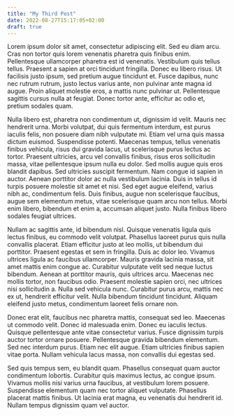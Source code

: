 ```yaml
---
title: "My Third Post"
date: 2022-08-27T15:17:05+02:00
draft: true
---
```


Lorem ipsum dolor sit amet, consectetur adipiscing elit. Sed eu diam arcu. Cras non tortor quis lorem venenatis pharetra quis finibus enim. Pellentesque ullamcorper pharetra est id venenatis. Vestibulum quis tellus tellus. Praesent a sapien at orci tincidunt fringilla. Donec eu libero risus. Ut facilisis justo ipsum, sed pretium augue tincidunt et. Fusce dapibus, nunc nec rutrum rutrum, justo lectus varius ante, non pulvinar ante magna id augue. Proin aliquet molestie eros, a mattis nunc pulvinar ut. Pellentesque sagittis cursus nulla at feugiat. Donec tortor ante, efficitur ac odio et, pretium sodales quam.

Nulla libero est, pharetra non condimentum ut, dignissim id velit. Mauris nec hendrerit urna. Morbi volutpat, dui quis fermentum interdum, est purus iaculis felis, non posuere diam nibh vulputate mi. Etiam vel urna quis massa dictum euismod. Suspendisse potenti. Maecenas tempus, tellus venenatis finibus vehicula, risus dui gravida lacus, ut scelerisque purus lectus ac tortor. Praesent ultricies, arcu vel convallis finibus, risus eros sollicitudin massa, vitae pellentesque ipsum nulla eu dolor. Sed mollis augue quis eros blandit dapibus. Sed ultricies suscipit fermentum. Nam congue id sapien in auctor. Aenean porttitor dolor ac nulla vestibulum lacinia. Duis in tellus id turpis posuere molestie sit amet et nisi. Sed eget augue eleifend, varius nibh ac, condimentum felis. Duis finibus, augue non scelerisque faucibus, augue sem elementum metus, vitae scelerisque quam arcu non tellus. Morbi enim libero, bibendum et enim a, accumsan aliquet justo. Nulla finibus libero sodales feugiat ultrices.

Nullam ac sagittis ante, id bibendum nisl. Quisque venenatis ligula quis lectus finibus, eu commodo velit volutpat. Phasellus laoreet purus quis nulla convallis placerat. Etiam efficitur justo at leo mollis, ut bibendum dui porttitor. Praesent egestas et sem in fringilla. Duis ac dolor leo. Vivamus ultrices ligula ac faucibus ullamcorper. Mauris gravida lacinia massa, sit amet mattis enim congue ac. Curabitur vulputate velit sed neque luctus bibendum. Aenean at porttitor mauris, quis ultrices arcu. Maecenas nec mollis tortor, non faucibus odio. Praesent molestie sapien orci, nec ultrices nisi sollicitudin a. Nulla sed vehicula nunc. Curabitur purus arcu, mattis nec ex ut, hendrerit efficitur velit. Nulla bibendum tincidunt tincidunt. Aliquam eleifend justo metus, condimentum laoreet felis ornare non.

Donec erat elit, faucibus nec pharetra mattis, consequat sed leo. Maecenas ut commodo velit. Donec id malesuada enim. Donec eu iaculis lectus. Quisque pellentesque ante vitae consectetur varius. Fusce dignissim turpis auctor tortor ornare posuere. Pellentesque gravida bibendum elementum. Sed nec interdum purus. Etiam nec elit augue. Etiam ultricies finibus sapien vitae porta. Nullam vehicula lacus massa, non convallis dui egestas sed.

Sed quis tempus sem, eu blandit quam. Phasellus consequat quam auctor condimentum lobortis. Curabitur quis maximus lectus, ac congue ipsum. Vivamus mollis nisi varius urna faucibus, at vestibulum lorem posuere. Suspendisse elementum quam nec tortor aliquet vulputate. Phasellus placerat mattis finibus. Ut lacinia erat magna, eu venenatis dui hendrerit id. Nullam tempus dignissim quam vel auctor.

